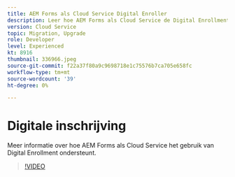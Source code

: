 ```yaml
---
title: AEM Forms als Cloud Service Digital Enroller
description: Leer hoe AEM Forms als Cloud Service de Digital Enrollment-case ondersteunt.
version: Cloud Service
topic: Migration, Upgrade
role: Developer
level: Experienced
kt: 8916
thumbnail: 336966.jpeg
source-git-commit: f22a37f80a9c9698718e1c75576b7ca705e658fc
workflow-type: tm+mt
source-wordcount: '39'
ht-degree: 0%

---
```



# Digitale inschrijving

Meer informatie over hoe AEM Forms als Cloud Service het gebruik van Digital Enrollment ondersteunt.

>[!VIDEO](https://video.tv.adobe.com/v/336966/?quality=12&learn=on)
